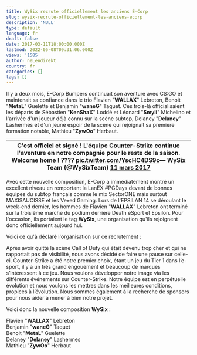 ```yaml
---
title: WySix recrute officiellement les anciens E-Corp
slug: wysix-recrute-officiellement-les-anciens-ecorp
description: 'NULL'
type: default
language: fr
draft: false
date: 2017-03-11T18:00:00.000Z
lastmod: 2022-05-08T09:31:06.000Z
views: '1585'
author: neLendirekt
country: fr
categories: []
tags: []
---
```

Il y a deux mois, E-Corp Bumpers continuait son aventure avec CS:GO et maintenait sa confiance dans le trio Flavien "**WALLAX**" Lebreton, Benoit "**MetaL**" Guelette et Benjamin "**waneG**" Taquet. Ces trois-là officialisaient les départs de Sébastien "**KenShaX**" Loddé et Léonard "**Smyli**" Michelino et l'arrivée d'un joueur déjà connu sur la scène subtop, Delaney "**Delaney**" Lashermes et d'un jeune espoir de la scène qui rejoignait sa première formation notable, Mathieu "**ZywOo**" Herbaut.

| C'est officiel et signé ! L'équipe Counter-Strike continue l'aventure en notre compagnie pour le reste de la saison. Welcome home ! ???? [pic.twitter.com/YscHC4DS9c](https://t.co/YscHC4DS9c)— WySix Team (@WySixTeam) [11 mars 2017](https://twitter.com/WySixTeam/status/840623317342142466) |
| ----------------------------------------------------------------------------------------------------------------------------------------------------------------------------------------------------------------------------------------------------------------------------------------------- |

  
Avec cette nouvelle composition, E-Corp a immédiatement montré un excellent niveau en remportant la LanEX #PGDays devant de bonnes équipes du subtop français comme le mix SectorONE mais surtout MAXISAUCISSE et les Vexed Gaming. Lors de l'EPSILAN 14 se déroulant le week-end dernier, les hommes de Flavien "**WALLAX**" Lebreton ont terminé sur la troisième marche du podium derrière Death eSport et Epsilon. Pour l'occasion, ils portaient le tag **WySix**, une organisation qu'ils rejoignent donc officiellement aujourd'hui.

Voici ce qu'à déclaré l'organisation sur ce recrutement :

Après avoir quitté la scène Call of Duty qui était devenu trop cher et qui ne rapportait pas de visibilité, nous avons décidé de faire une pause sur celle-ci. Counter-Strike a été notre premier choix, étant un jeu du Tier 1 dans l’e-sport, il y a un très grand engouement et beaucoup de marques s’intéressent à ce jeu. Nous voulons développer notre image via les différents événements sur Counter-Strike. Notre équipe est en perpétuelle évolution et nous voulons les mettres dans les meilleures conditions, propices à l’évolution. Nous sommes également à la recherche de sponsors pour nous aider à mener à bien notre projet. 

Voici donc la nouvelle composition **WySix** :

Flavien "**WALLAX**" Lebreton  
Benjamin "**waneG**" Taquet  
Benoit "**MetaL**" Guelette  
Delaney "**Delaney**" Lashermes  
Mathieu "**ZywOo**" Herbaut
